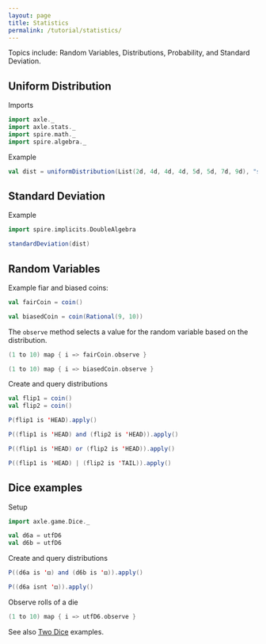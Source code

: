 ```yaml
---
layout: page
title: Statistics
permalink: /tutorial/statistics/
---
```


Topics include: Random Variables, Distributions, Probability, and Standard Deviation.

## Uniform Distribution

Imports

```scala mdoc:silent
import axle._
import axle.stats._
import spire.math._
import spire.algebra._
```

Example

```scala mdoc
val dist = uniformDistribution(List(2d, 4d, 4d, 4d, 5d, 5d, 7d, 9d), "some doubles")
```

## Standard Deviation

Example

```scala mdoc
import spire.implicits.DoubleAlgebra

standardDeviation(dist)
```

## Random Variables

Example fiar and biased coins:

```scala mdoc
val fairCoin = coin()

val biasedCoin = coin(Rational(9, 10))
```

The `observe` method selects a value for the random variable based on the distribution.

```scala mdoc
(1 to 10) map { i => fairCoin.observe }

(1 to 10) map { i => biasedCoin.observe }
```

Create and query distributions

```scala mdoc
val flip1 = coin()
val flip2 = coin()

P(flip1 is 'HEAD).apply()

P((flip1 is 'HEAD) and (flip2 is 'HEAD)).apply()

P((flip1 is 'HEAD) or (flip2 is 'HEAD)).apply()

P((flip1 is 'HEAD) | (flip2 is 'TAIL)).apply()
```

## Dice examples

Setup

```scala mdoc
import axle.game.Dice._

val d6a = utfD6
val d6b = utfD6
```

Create and query distributions

```scala mdoc
P((d6a is '⚃) and (d6b is '⚃)).apply()

P((d6a isnt '⚃)).apply()
```

Observe rolls of a die

```scala mdoc
(1 to 10) map { i => utfD6.observe }
```

See also [Two Dice](/tutorial/two_dice/) examples.
